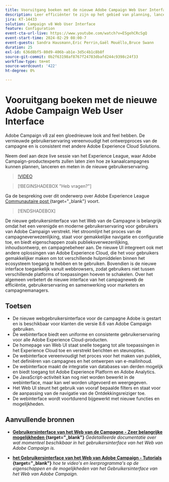 ```yaml
---
title: Vooruitgang boeken met de nieuwe Adobe Campaign Web User Interface
description: Leer efficiënter te zijn op het gebied van planning, lancering en het meten van kanaalmarketing strategieën met inbegrip van e-mailmarketing en sociale media marketing gebruikend het nieuwe Web van Adobe Campaign Gebruikersinterface.
jira: KT-14433
solution: Campaign v8 Web User Interface
feature: Configuration
event-cta-url-live: https://www.youtube.com/watch?v=ESgehCRcSgQ
event-start-time: 2024-02-29 08:00-7
event-guests: Sandra Hausmann,Eric Perrin,Gaël Mouëllo,Bruce Swann
duration: 25
exl-id: 636d8bf5-80d9-406b-ab1e-3d5c4b1c8b8f
source-git-commit: 0b2f63198af8767f24783dbafd244c9398c24f33
workflow-type: tm+mt
source-wordcount: '422'
ht-degree: 0%

---
```


# Vooruitgang boeken met de nieuwe Adobe Campaign Web User Interface

Adobe Campaign v8 zal een gloednieuwe look and feel hebben. De vernieuwde gebruikerservaring vereenvoudigt het ontwerpproces van de campagne en is consistent met andere Adobe Experience Cloud Solutions.

Neem deel aan deze live sessie van het Experience League, waar Adobe Campaign-productexperts zullen laten zien hoe ze kanaalcampagnes kunnen plannen, lanceren en meten in de nieuwe gebruikerservaring.

>[!VIDEO](https://video.tv.adobe.com/v/3427258/?quality=12&learn=on)

>[!BEGINSHADEBOX  &quot;Heb vragen?&quot;]

Ga de bespreking over dit onderwerp over Adobe Experience League [ Communautaire post ](https://experienceleaguecommunities.adobe.com/t5/adobe-campaign-classic/experience-league-live-post-session-discussion-leaping-ahead/m-p/656893#M2671){target="_blank"}  voort.

>[!ENDSHADEBOX]

De nieuwe gebruikersinterface van het Web van de Campagne is belangrijk omdat het een verenigde en moderne gebruikerservaring voor gebruikers van Adobe Campaign verstrekt. Het stroomlijnt het proces van de campagneverwezenlijking, staat voor gemakkelijke navigatie en configuratie toe, en biedt eigenschappen zoals publieksverwezenlijking, inhoudsontwerp, en campagnebeheer aan. De nieuwe UI integreert ook met andere oplossingen van Adobe Experience Cloud, die het voor gebruikers gemakkelijker maken om tot verschillende hulpmiddelen binnen het ecosysteem toegang te hebben en te gebruiken. Bovendien is de nieuwe interface toegankelijk vanuit webbrowsers, zodat gebruikers niet tussen verschillende platforms of toepassingen hoeven te schakelen. Over het algemeen verbetert de nieuwe interface van het campagneweb de efficiëntie, gebruikerservaring en samenwerking voor marketers en campagnemanagers.

## Toetsen

* De nieuwe webgebruikersinterface voor de campagne Adobe is gestart en is beschikbaar voor klanten die versie 8.6 van Adobe Campaign gebruiken.
* De webinterface biedt een uniforme en consistente gebruikerservaring voor alle Adobe Experience Cloud-producten.
* De homepage van Web UI staat snelle toegang tot alle toepassingen in het Experience Cloud toe en verstrekt berichten en steunopties.
* De webinterface vereenvoudigt het proces voor het maken van publiek, het definiëren van campagnes en het ontwerpen van e-mailinhoud.
* De webinterface maakt de integratie van databases van derden mogelijk en biedt toegang tot Adobe Experience Platform en Adobe Analytics.
* De JavaScript-activiteit kan nog niet worden bewerkt in de webinterface, maar kan wel worden uitgevoerd en weergegeven.
* Het Web UI steunt het gebruik van vooraf bepaalde filters en staat voor de aanpassing van de navigatie van de Ontdekkingsreiziger toe.
* De webinterface wordt voortdurend bijgewerkt met nieuwe functies en mogelijkheden.


## Aanvullende bronnen

* **[Gebruikersinterface van het Web van de Campagne - Zeer belangrijke mogelijkheden ](https://experienceleague.adobe.com/docs/campaign-web/v8/whats-new.html){target="_blank"}**
  *Gedetailleerde documentatie over wat momenteel beschikbaar in het gebruikersinterface van het Web van Adobe Campaign is.*

* **[het Gebruikersinterface van het Web van Adobe Campaign - Tutorials ](https://experienceleague.adobe.com/docs/campaign-web-learn/tutorials/overview.html?lang=en){target="_blank"}**
  *hoe te video&#39;s en leerprogramma&#39;s op de eigenschappen en de mogelijkheden van het Gebruikersinterface van het Web van Adobe Campaign.*

